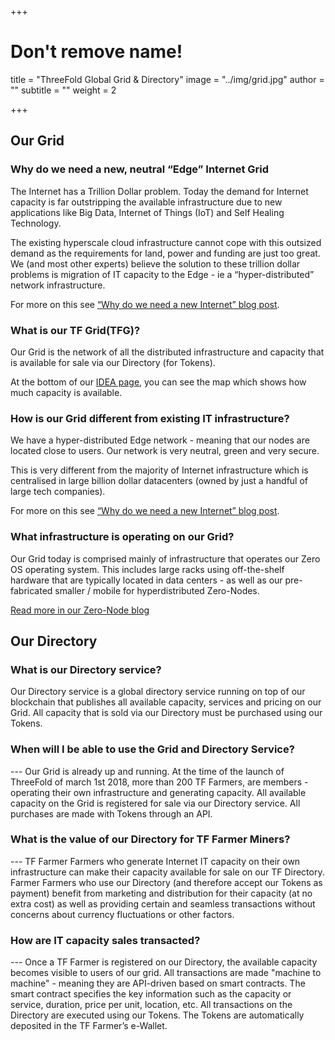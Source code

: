 +++
# Don't remove name!
title = "ThreeFold Global Grid & Directory"
image = "../img/grid.jpg"
author = ""
subtitle = ""
weight = 2

+++


## Our Grid

### Why do we need a new, neutral “Edge” Internet Grid

The Internet has a Trillion Dollar problem. Today the demand for Internet capacity is far outstripping the available infrastructure due to new applications like Big Data, Internet of Things (IoT) and Self Healing Technology.

The existing hyperscale cloud infrastructure cannot cope with this outsized demand as the requirements for land, power and funding are just too great. We (and most other experts) believe the solution to these trillion dollar problems is migration of IT capacity to the Edge - ie a “hyper-distributed” network infrastructure.

For more on this see [“Why do we need a new Internet” blog post](/information/need-for-new-neutral-internet/).

### What is our TF Grid(TFG)?

Our Grid is the network of all the distributed infrastructure and capacity that is available for sale via our Directory (for Tokens).

At the bottom of our [IDEA page](www.threefoldtoken.com),  you can see the map which shows how much capacity is available.

### How is our Grid different from existing IT infrastructure?

We have a hyper-distributed Edge network - meaning that our nodes are located close to users. Our network is very neutral, green and very secure.

This is very different from the majority of Internet infrastructure which is centralised in large billion dollar datacenters (owned by just a handful of large tech companies).

For more on this see [“Why do we need a new Internet” blog post](/information/need-for-new-neutral-internet/).

### What infrastructure is operating on our Grid?

Our Grid today is comprised mainly of infrastructure that operates our Zero OS operating system.  This includes large racks using off-the-shelf hardware that are typically located in data centers - as well as our pre-fabricated smaller / mobile  for hyperdistributed Zero-Nodes.

[Read more in our Zero-Node blog](/information/magical-zero-node/)

## Our Directory

### What is our Directory service?

Our Directory service is a global directory service running on top of our blockchain that publishes all available capacity, services and pricing on our Grid. All capacity that is sold via our Directory must be purchased using our Tokens.

### When will I be able to use the Grid and Directory Service?

--- Our Grid is already up and running. At the time of the launch of ThreeFold of march 1st 2018, more than 200 TF Farmers, are members - operating their own infrastructure and generating capacity. All available capacity on the Grid is registered for sale via our Directory service. All purchases are made with Tokens through an API.

### What is the value of our Directory for TF Farmer Miners?

--- TF Farmer Farmers who generate Internet IT capacity on their own infrastructure can make their capacity available for sale on our TF Directory.  Farmer Farmers who use our Directory (and therefore accept our Tokens as payment) benefit from marketing and distribution for their capacity (at no extra cost) as well as providing certain and seamless transactions without concerns about currency fluctuations or other factors.

### How are IT capacity sales transacted?

--- Once a TF Farmer is registered on our Directory, the available capacity becomes visible to users of our grid. All transactions are made "machine to machine" - meaning they are API-driven based on smart contracts. The smart contract specifies the key information such as the capacity or service, duration, price per unit, location, etc.  All transactions on the Directory are executed using our Tokens.  The Tokens are automatically deposited in the TF Farmer’s e-Wallet.
